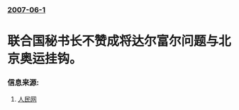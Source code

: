 ### [2007-06-1](/news/2007/06/1/index.md)

##### 
# 联合国秘书长不赞成将达尔富尔问题与北京奥运挂钩。




### 信息来源:

1. [人民网](http://world.people.com.cn/GB/1029/5812687.html)
